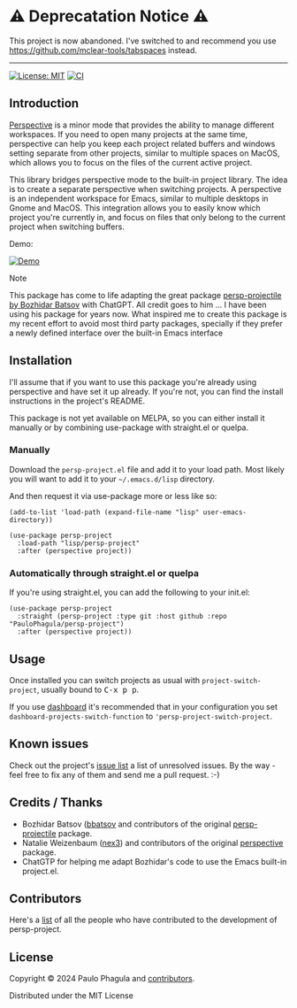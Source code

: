 # ⚠️ Deprecatation Notice ⚠️

This project is now abandoned. I've switched to and recommend you use https://github.com/mclear-tools/tabspaces instead.

---

[![License: MIT](https://img.shields.io/badge/License-MIT-yellow.svg)](https://opensource.org/licenses/MIT)
[![CI](https://github.com/PauloPhagula/persp-project/actions/workflows/pipeline.yml/badge.svg?branch=main)](https://github.com/PauloPhagula/persp-project/actions/workflows/pipeline.yml)
<!-- [![MELPA](http://melpa.org/packages/persp-project-badge.svg)](http://melpa.org/#/persp-project)
[![MELPA Stable](http://stable.melpa.org/packages/persp-project-badge.svg)](http://stable.melpa.org/#/persp-project) -->

## Introduction

[Perspective](https://github.com/nex3/perspective-el) is a minor mode
that provides the ability to manage different workspaces. If you need
to open many projects at the same time, perspective can help you keep
each project related buffers and windows setting separate from other
projects, similar to multiple spaces on MacOS, which allows you to
focus on the files of the current active project.

This library bridges perspective mode to the built-in project library.
The idea is to create a separate perspective when switching projects.
A perspective is an independent workspace for Emacs, similar to multiple
desktops in Gnome and MacOS. This integration allows you to easily know
which project you're currently in, and focus on files that only belong
to the current project when switching buffers.

Demo:

[![Demo](https://img.youtube.com/vi/CkiKLR7B634/0.jpg)](https://youtube.com/watch?v=CkiKLR7B634)

> [!NOTE]
> This package has come to life adapting the great package [persp-projectile by Bozhidar Batsov](https://github.com/bbatsov/persp-projectile) with ChatGPT.
> All credit goes to him ... I have been using his package for years now.
> What inspired me to create this package is my recent effort to avoid most third party packages, specially if they prefer a newly defined interface over the built-in Emacs interface

## Installation

I'll assume that if you want to use this package you're already using perspective and have set it up already.
If you're not, you can find the install instructions in the project's README.

This package is not yet available on MELPA, so you can either install it manually or by combining use-package with straight.el or quelpa.

### Manually

Download the `persp-project.el` file and add it to your load path.
Most likely you will want to add it to your `~/.emacs.d/lisp` directory.

And then request it via use-package more or less like so:

```elisp
(add-to-list 'load-path (expand-file-name "lisp" user-emacs-directory))

(use-package persp-project
  :load-path "lisp/persp-project"
  :after (perspective project))
```

### Automatically through straight.el or quelpa

If you're using straight.el, you can add the following to your init.el:

```elisp
(use-package persp-project
  :straight (persp-project :type git :host github :repo "PauloPhagula/persp-project")
  :after (perspective project))
```

## Usage

Once installed you can switch projects as usual with `project-switch-project`,
usually bound to <kbd>C-x p p</kbd>.

If you use [dashboard](https://github.com/emacs-dashboard/emacs-dashboard) it's
recommended that in your configuration you  set `dashboard-projects-switch-function` to `'persp-project-switch-project`.

## Known issues

Check out the project's
[issue list](https://github.com/PauloPhagula/persp-project/issues?sort=created&direction=desc&state=open)
a list of unresolved issues. By the way - feel free to fix any of them
and send me a pull request. :-)

## Credits / Thanks

- Bozhidar Batsov ([bbatsov]((https://github.com/bbatsov)) and contributors of the original [persp-projectile](https://github.com/bbatsov/persp-projectile) package.
- Natalie Weizenbaum ([nex3](https://github.com/nex3)) and contributors of the original [perspective](https://github.com/nex3/perspective-el) package.
- ChatGTP for helping me adapt Bozhidar's code to use the Emacs built-in project.el.

## Contributors

Here's a [list](https://github.com/PauloPhagula/persp-project/contributors) of all the people who have contributed to the
development of persp-project.

## License

Copyright © 2024 Paulo Phagula and [contributors](https://github.com/PauloPhagula/persp-project/contributors).

Distributed under the MIT License
